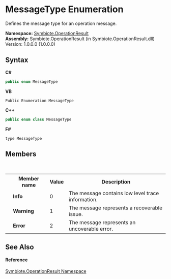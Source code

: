 # MessageType Enumeration
 

Defines the message type for an operation message.

**Namespace:**&nbsp;<a href="846ea925-838c-f4a8-6a8a-689eb9584d48">Symbiote.OperationResult</a><br />**Assembly:**&nbsp;Symbiote.OperationResult (in Symbiote.OperationResult.dll) Version: 1.0.0.0 (1.0.0.0)

## Syntax

**C#**<br />
``` C#
public enum MessageType
```

**VB**<br />
``` VB
Public Enumeration MessageType
```

**C++**<br />
``` C++
public enum class MessageType
```

**F#**<br />
``` F#
type MessageType
```


## Members
&nbsp;<table><tr><th></th><th>Member name</th><th>Value</th><th>Description</th></tr><tr><td /><td target="F:Symbiote.OperationResult.MessageType.Info">**Info**</td><td>0</td><td>The message contains low level trace information.</td></tr><tr><td /><td target="F:Symbiote.OperationResult.MessageType.Warning">**Warning**</td><td>1</td><td>The message represents a recoverable issue.</td></tr><tr><td /><td target="F:Symbiote.OperationResult.MessageType.Error">**Error**</td><td>2</td><td>The message represents an uncoverable error.</td></tr></table>

## See Also


#### Reference
<a href="846ea925-838c-f4a8-6a8a-689eb9584d48">Symbiote.OperationResult Namespace</a><br />